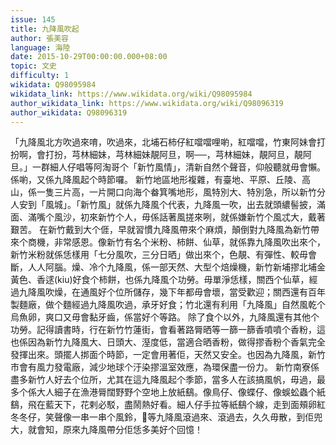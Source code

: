 ```yaml
---
issue: 145
title: 九降風吹起
author: 張美容
language: 海陸
date: 2015-10-29T00:00:00.000+08:00
topic: 文史
difficulty: 1
wikidata: Q98095984
wikidata_link: https://www.wikidata.org/wiki/Q98095984
author_wikidata_link: https://www.wikidata.org/wiki/Q98096319
author_wikidata: Q98096319
---
```

「九降風北方吹過來唷，吹過來，北埔石柿仔紅噹噹哩喲，紅噹噹，竹東阿妹會打扮啊，會打扮，芎林細妹，芎林細妹靚阿旦，啊──，芎林細妹，靚阿旦，靚阿旦。」一群細人仔唱等阿淘哥个「新竹風情」，清新自然个聲音，仰般聽就毋會懶。係喲，又係九降風起个時節囉。
新竹地區地形複雜，有臺地、平原、丘陵、高山，係一隻三片高，一片開口向海个畚箕嘴地形，風特別大、特別急，所以新竹分人安到「風城」。「新竹風」就係九降風个代表，九降風一吹，出去就頭繷髻披，滿面、滿嘴个風沙，初來新竹个人，毋係話著風搓來咧，就係嫌新竹个風忒大，戴著艱苦。
在新竹戴到大个𠊎，早就習慣九降風帶來个麻煩，顛倒對九降風為新竹帶來个商機，非常感恩。像新竹有名个米粉、柿餅、仙草，就係靠九降風吹出來个，新竹米粉就係恁樣用「七分風吹，三分日晒」做出來个，色靚、有彈性、較毋會斷，人人阿腦。燥、冷个九降風，係一部天然、大型个焙燥機，新竹新埔摎北埔金黃色、香逑(kiu)好食个柿餅，也係九降風个功勞。毋單淨恁樣，關西个仙草，經過九降風吹燥，在通風好个位所儲存，幾下年都毋會壞，當受歡迎；關西還有百年製麵廠，做个麵經過九降風吹過，承牙好食；竹北還有利用「九降風」自然風乾个烏魚卵，爽口又毋會黏牙齒，係當好个等路。
除了食个以外，九降風還有其他个功勞。記得讀書時，行在新竹竹蓮街，會看著路脣晒等一篩一篩香噴噴个香粉，這也係因為新竹九降風大、日頭大、溼度低，當適合晒香粉，做得摎香粉个香氣完全發揮出來。頭擺人挷面个時節，一定會用著佢，天然又安全。也因為九降風，新竹市會有風力發電廠，減少地球个汙染摎溫室效應，為環保盡一份力。
新竹南寮係盡多新竹人好去个位所，尤其在這九降風起个季節，當多人在該搞風帆，毋過，最多个係大人細子在漁港脣闊野野个空地上放紙鷂。像鳥仔、像蝶仔、像蜈蚣蟲个紙鷂，飛在藍天下，花剌必駁，盡鬧熱好看。細人仔手拉等紙鷂个線，走到面頰卵紅冬冬仔，笑聲像一串一串个風鈴，𢯭等九降風滾過來、滾過去，久久毋散，到佢兜大，就會知，原來九降風帶分佢恁多美好个回憶！
